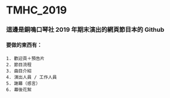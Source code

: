 # TMHC_2019
### 這邊是銅鳴口琴社 2019 年期末演出的網頁節目本的 Github

#### 要做的東西有：
    1. 歡迎頁＋預告片
    2. 節目流程
    3. 曲目介紹
    4. 演出人員 / 工作人員
    5. 謝幕（感言）
    6. 幕後花絮

